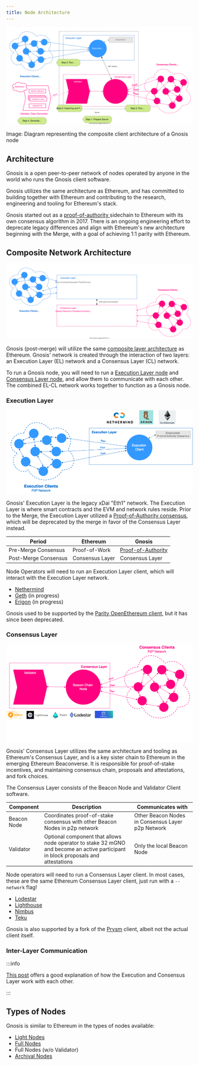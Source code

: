 ```yaml
---
title: Node Architecture
---
```


![](../../../static/img/node/node-architecture.svg)

Image: Diagram representing the composite client architecture of a Gnosis node

## Architecture

Gnosis is a open peer-to-peer network of nodes operated by anyone in the world who runs the Gnosis client software. 

Gnosis utilizes the same architecture as Ethereum, and has committed to building together with Ethereum and contributing to the research, engineering and tooling for Ethereum's stack. 

Gnosis started out as a [proof-of-authority ](../../specs/consensus/aura.md) sidechain to Ethereum with its own consensus algorithm in 2017. There is an ongoing engineering effort to deprecate legacy differences and align with Ethereum's new architecture beginning with the Merge, with a goal of achieving 1:1 parity with Ethereum. 

## Composite Network Architecture

![](../../../static/img/node/composite-networks.svg)

Gnosis (post-merge) will utilize the same [composite layer architecture](https://hackmd.io/@n0ble/the-merge-terminology) as Ethereum. Gnosis' network is created through the interaction of two layers: an Execution Layer (EL) network and a Consensus Layer (CL) network. 

To run a Gnosis node, you will need to run a [Execution Layer node](../execution-layer/README.md) and [Consensus Layer node](../consensus-layer/README.md), and allow them to communicate with each other. The combined EL-CL network works together to function as a Gnosis node. 

### Execution Layer

![](../../../static/img/node/execution-layer-architecture.png)

Gnosis' Execution Layer is the legacy xDai "Eth1" network. The Execution Layer is where smart contracts and the EVM and network rules reside. Prior to the Merge, the Execution Layer utilized a [Proof-of-Authority consensus](../../specs/consensus/aura.md), which will be deprecated by the merge in favor of the Consensus Layer instead. 

| Period               | Ethereum        | Gnosis                                              |
| -------------------- | --------------- | --------------------------------------------------- |
| Pre-Merge Consensus  | Proof-of-Work   | [Proof-of-Authority](../../specs/consensus/aura.md) |
| Post-Merge Consensus | Consensus Layer | Consensus Layer                                     |

Node Operators will need to run an Execution Layer client, which will interact with the Execution Layer network. 

- [Nethermind](../execution-layer/nethermind.md)
- [Geth](../execution-layer/geth.md) (in progress)
- [Erigon](../execution-layer/erigon.md) (in progress)

Gnosis used to be supported by the [Parity OpenEthereum client](../execution-layer/open-ethereum.md), but it has since been deprecated. 

### Consensus Layer

![](../../../static/img/node/consensus-layer-architecture.png)

Gnosis' Consensus Layer utilizes the same architecture and tooling as Ethereum's Consensus Layer, and is a key sister chain to Ethereum in the emerging Ethereum Beaconverse. It is responsible for proof-of-stake incentives, and maintaining consensus chain, proposals and attestations, and fork choices. 

The Consensus Layer consists of the Beacon Node and Validator Client software. 

| Component   | Description                                                                                                                        | Communicates with                                 |
| ----------- | ---------------------------------------------------------------------------------------------------------------------------------- | ------------------------------------------------- |
| Beacon Node | Coordinates proof-of-stake consensus with other Beacon Nodes in p2p network                                                        | Other Beacon Nodes in Consensus Layer p2p Network |
| Validator   | Optional component that allows node operator to stake 32 mGNO and become an active participant in block proposals and attestations | Only the local Beacon Node                        |


Node operators will need to run a Consensus Layer client. In most cases, these are the same Ethereum Consensus Layer client, just run with a `--network` flag!

- [Lodestar](../consensus-layer/lodestar.md)
- [Lighthouse](../consensus-layer/lighthouse.md)
- [Nimbus](../consensus-layer/nimbus.md)
- [Teku](../consensus-layer/teku.md)

Gnosis is also supported by a fork of the [Prysm](../consensus-layer/prysm.md) client, albeit not the actual client itself. 

### Inter-Layer Communication

:::info

[This post](https://hackmd.io/@n0ble/ethereum_consensus_upgrade_mainnet_perspective) offers a good explanation of how the Execution and Consensus Layer work with each other. 

:::

## Types of Nodes

Gnosis is similar to Ethereum in the types of nodes available: 

- [Light Nodes](https://ethereum.org/en/developers/docs/nodes-and-clients/#light-node)
- [Full Nodes](https://ethereum.org/en/developers/docs/nodes-and-clients/#full-node)
- Full Nodes (w/o Validator)
- [Archival Nodes](https://ethereum.org/en/developers/docs/nodes-and-clients/#archive-node)